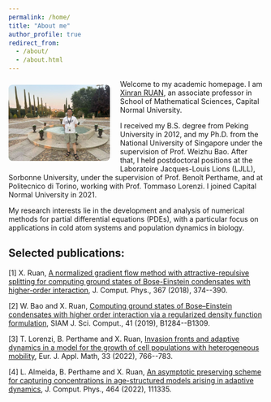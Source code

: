 ```yaml
---
permalink: /home/
title: "About me"
author_profile: true
redirect_from: 
  - /about/
  - /about.html
---
```

<img src="/images/my_photo_Toledo.jpg" style="float: left; margin: 10px 20px 10px 0; width: 200px; border-radius: 8px;">

Welcome to my academic homepage. 
I am [Xinran RUAN](https://math.cnu.edu.cn/FACULTY/qtjs2/szmjs/R/3d23cacad76a494c98dd5011bfdaf226.htm), an associate professor in School of Mathematical Sciences, Capital Normal University. 


I received my B.S. degree from Peking University in 2012, and my Ph.D. from the National University of Singapore under the supervision of Prof. Weizhu Bao. After that, I held postdoctoral positions at the Laboratoire Jacques-Louis Lions (LJLL), Sorbonne University, under the supervision of Prof. Benoît Perthame, and at Politecnico di Torino, working with Prof. Tommaso Lorenzi. I joined Capital Normal University in 2021.

My research interests lie in the development and analysis of numerical methods for partial differential equations (PDEs), with a particular focus on applications in cold atom systems and population dynamics in biology.

## Selected publications:
[1] X. Ruan, [A normalized gradient flow method with attractive-repulsive splitting for computing ground states of Bose-Einstein condensates with higher-order interaction](http://xinran-ruan.github.io/files/5_Gradient_Flow_JCP.pdf), J. Comput. Phys., 367 (2018), 374--390.

[2] W. Bao and X. Ruan, [Computing ground states of Bose–Einstein condensates with higher order interaction via a regularized density function formulation](http://xinran-ruan.github.io/files/19-SISC.pdf), SIAM J. Sci. Comput., 41 (2019), B1284--B1309. 

[3] T. Lorenzi, B. Perthame and X. Ruan, [Invasion fronts and adaptive dynamics in a model for the growth of cell populations with heterogeneous mobility](http://xinran-ruan.github.io/files/2022-EJAM-preprint.pdf), Eur. J. Appl. Math, 33 (2022), 766--783. 

[4]  L. Almeida, B. Perthame and X. Ruan, [An asymptotic preserving scheme for capturing concentrations in age-structured models arising in adaptive dynamics](http://xinran-ruan.github.io/files/2022-age-structure_LA_BP_XR.pdf), J. Comput. Phys., 464 (2022), 111335.



